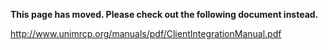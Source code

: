 **This page has moved. Please check out the following document instead.**

http://www.unimrcp.org/manuals/pdf/ClientIntegrationManual.pdf